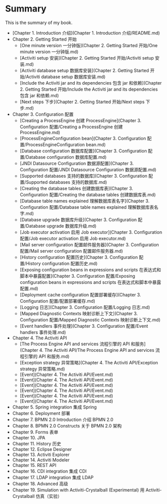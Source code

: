 # Summary

This is the summary of my book.

* [Chapter 1. Introduction 介绍](Chapter 1. Introduction 介绍/README.md)
* Chapter 2. Getting Started 开始
	* [One minute version 一分钟版](Chapter 2. Getting Started 开始/One minute version 一分钟版.md)
	* [Activiti setup 安装](Chapter 2. Getting Started 开始/Activiti setup 安装.md)
	* [Activiti database setup 数据库安装](Chapter 2. Getting Started 开始/Activiti database setup 数据库安装.md)
	* [Include the Activiti jar and its dependencies 包含 jar 和依赖](Chapter 2. Getting Started 开始/Include the Activiti jar and its dependencies 包含 jar 和依赖.md)
	* [Next steps 下步](Chapter 2. Getting Started 开始/Next steps 下步.md)
* Chapter 3. Configuration 配置
	* [Creating a ProcessEngine 创建 ProcessEngine](Chapter 3. Configuration 配置/Creating a ProcessEngine 创建 ProcessEngine.md)
	* [ProcessEngineConfiguration bean](Chapter 3. Configuration 配置/ProcessEngineConfiguration bean.md)
	* [Database configuration 数据库配置](Chapter 3. Configuration 配置/Database configuration 数据库配置.md)
	* [JNDI Datasource Configuration 数据源配置](Chapter 3. Configuration 配置/JNDI Datasource Configuration 数据源配置.md)
	* [Supported databases 支持的数据库](Chapter 3. Configuration 配置/Supported databases 支持的数据库.md)
	* [Creating the database tables 创建数据库表](Chapter 3. Configuration 配置/Creating the database tables 创建数据库表.md)
	* [Database table names explained 理解数据库表名字](Chapter 3. Configuration 配置/Database table names explained 理解数据库表名字.md)
	* [Database upgrade 数据库升级](Chapter 3. Configuration 配置/Database upgrade 数据库升级.md)
	* [Job executor activation 启用 Job executor](Chapter 3. Configuration 配置/Job executor activation 启用 Job executor.md)
	* [Mail server configuration 配置邮件服务器](Chapter 3. Configuration 配置/Mail server configuration 配置邮件服务器.md)
	* [History configuration 配置历史](Chapter 3. Configuration 配置/History configuration 配置历史.md)
	* [Exposing configuration beans in expressions and scripts 在表达式和脚本中暴露配置](Chapter 3. Configuration 配置/Exposing configuration beans in expressions and scripts 在表达式和脚本中暴露配置.md)
	* [Deployment cache configuration 配置部署缓存](Chapter 3. Configuration 配置/配置部署缓存.md)
	* [Logging 日志](Chapter 3. Configuration 配置/Logging 日志.md)
	* [Mapped Diagnostic Contexts 映射诊断上下文](Chapter 3. Configuration 配置/Mapped Diagnostic Contexts 映射诊断上下文.md)
	* [Event handlers 事件处理](Chapter 3. Configuration 配置/Event handlers 事件处理.md)
* Chapter 4. The Activiti API 
	* [The Process Engine API and services 流程引擎的 API 和服务](Chapter 4. The Activiti API/The Process Engine API and services 流程引擎的 API 和服务.md)
	* [Exception strategy 异常策略](Chapter 4. The Activiti API/Exception strategy 异常策略.md)
	* [Event](Chapter 4. The Activiti API/Event.md)
	* [Event](Chapter 4. The Activiti API/Event.md)
	* [Event](Chapter 4. The Activiti API/Event.md)
	* [Event](Chapter 4. The Activiti API/Event.md)
	* [Event](Chapter 4. The Activiti API/Event.md)
	* [Event](Chapter 4. The Activiti API/Event.md)
* Chapter 5. Spring integration 集成 Spring
* Chapter 6. Deployment 部署
* Chapter 7. BPMN 2.0 Introduction 介绍 BPMN 2.0
* Chapter 8. BPMN 2.0 Constructs 关于 BPMN 2.0 架构
* Chapter 9. Forms 表单
* Chapter 10. JPA 
* Chapter 11. History 历史 
* Chapter 12. Eclipse Designer
* Chapter 13. Activiti Explorer
* Chapter 14. Activiti Modeler
* Chapter 15. REST API
* Chapter 16. CDI integration 集成 CDI
* Chapter 17. LDAP integration 集成 LDAP
* Chapter 18. Advanced 高级
* Chapter 19. Simulation with Activiti-Crystalball (Experimental) 用 Activiti-Crystalball 仿真（实验）

